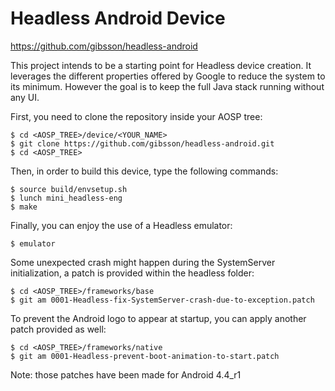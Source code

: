 Headless Android Device
=======================

https://github.com/gibsson/headless-android

This project intends to be a starting point for Headless device creation.
It leverages the different properties offered by Google to reduce the system to its minimum.
However the goal is to keep the full Java stack running without any UI.

First, you need to clone the repository inside your AOSP tree:
```
$ cd <AOSP_TREE>/device/<YOUR_NAME>
$ git clone https://github.com/gibsson/headless-android.git
$ cd <AOSP_TREE>
```

Then, in order to build this device, type the following commands:
```
$ source build/envsetup.sh
$ lunch mini_headless-eng
$ make
```

Finally, you can enjoy the use of a Headless emulator:
```
$ emulator
```

Some unexpected crash might happen during the SystemServer initialization, a patch is provided within the headless folder:
```
$ cd <AOSP_TREE>/frameworks/base
$ git am 0001-Headless-fix-SystemServer-crash-due-to-exception.patch
```

To prevent the Android logo to appear at startup, you can apply another patch provided as well:
```
$ cd <AOSP_TREE>/frameworks/native
$ git am 0001-Headless-prevent-boot-animation-to-start.patch
```

Note: those patches have been made for Android 4.4_r1
